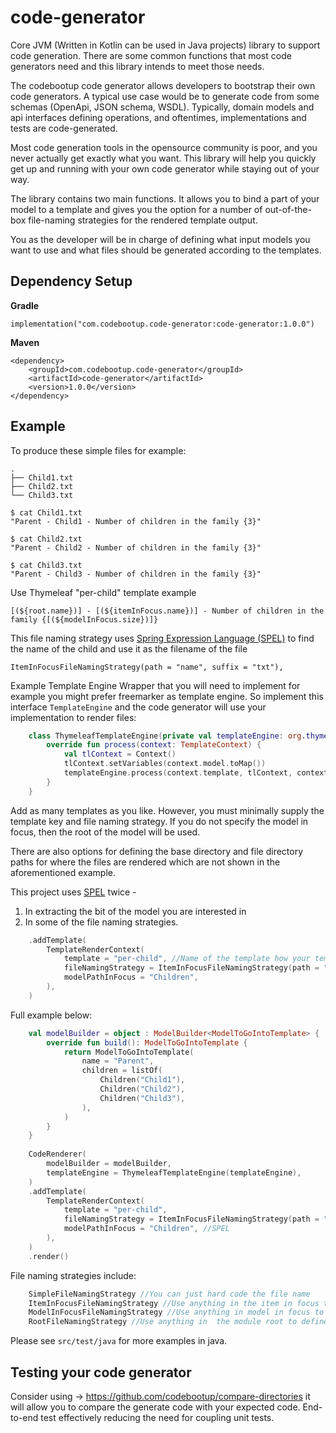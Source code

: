 # code-generator
Core JVM (Written in Kotlin can be used in Java projects) library to support code generation.  There are some common 
functions that most code generators need and this library intends to meet those needs.

The codebootup code generator allows developers to bootstrap their own code generators.  A typical use case 
would be to generate code from some schemas (OpenApi, JSON schema, WSDL).  Typically, domain models and api 
interfaces defining operations, and oftentimes, implementations and tests are code-generated.

Most code generation tools in the opensource community is poor, and you never actually get exactly what you want.
This library will help you quickly get up and running with your own code generator while staying out of your way.

The library contains two main functions. It allows you to bind a part of your model to a template and gives you the 
option for a number of out-of-the-box file-naming strategies for the rendered template output.

You as the developer will be in charge of defining what input models you want to use and what files should be generated 
according to the templates.

## Dependency Setup
**Gradle**
```
implementation("com.codebootup.code-generator:code-generator:1.0.0")
```
**Maven**
```
<dependency>
    <groupId>com.codebootup.code-generator</groupId>
    <artifactId>code-generator</artifactId>
    <version>1.0.0</version>    
</dependency>
```
## Example
To produce these simple files for example:
```
.
├── Child1.txt
├── Child2.txt
└── Child3.txt
```
```shell
$ cat Child1.txt 
"Parent - Child1 - Number of children in the family {3}"

$ cat Child2.txt
"Parent - Child2 - Number of children in the family {3}" 

$ cat Child3.txt
"Parent - Child3 - Number of children in the family {3}"
```
Use Thymeleaf "per-child" template example
```
[(${root.name})] - [(${itemInFocus.name})] - Number of children in the family {[(${modelInFocus.size})]}
```
This file naming strategy uses [Spring Expression Language (SPEL)](https://docs.spring.io/spring-framework/docs/3.2.x/spring-framework-reference/html/expressions.html) to find the name of the child and use it as the filename of the file 
```
ItemInFocusFileNamingStrategy(path = "name", suffix = "txt"),
```

Example Template Engine Wrapper that you will need to implement for example you might prefer freemarker as template engine. So implement this interface ```TemplateEngine``` and the code generator will use your implementation to render files:
```kotlin
    class ThymeleafTemplateEngine(private val templateEngine: org.thymeleaf.TemplateEngine) : TemplateEngine {
        override fun process(context: TemplateContext) {
            val tlContext = Context()
            tlContext.setVariables(context.model.toMap())
            templateEngine.process(context.template, tlContext, context.writerBuilder.build())
        }
    }
```
Add as many templates as you like. However, you must minimally supply the template key and file naming strategy. If you do not specify the model in focus, then the root of the model will be used. 

There are also options for defining the base directory and file directory paths for where the files are rendered which are not shown in the aforementioned example. 

This project uses [SPEL](https://docs.spring.io/spring-framework/docs/3.2.x/spring-framework-reference/html/expressions.html) twice - 

1. In extracting the bit of the model you are interested in
2. In some of the file naming strategies.

```kotlin
    .addTemplate(
        TemplateRenderContext(
            template = "per-child", //Name of the template how your tempalte engine looks up the template to use
            fileNamingStrategy = ItemInFocusFileNamingStrategy(path = "name", suffix = "txt"), //What to name the model
            modelPathInFocus = "Children",
        ),
    )
```
Full example below:
```kotlin
    val modelBuilder = object : ModelBuilder<ModelToGoIntoTemplate> {
        override fun build(): ModelToGoIntoTemplate {
            return ModelToGoIntoTemplate(
                name = "Parent",
                children = listOf(
                    Children("Child1"),
                    Children("Child2"),
                    Children("Child3"),
                ),
            )
        }
    }
    
    CodeRenderer(
        modelBuilder = modelBuilder,
        templateEngine = ThymeleafTemplateEngine(templateEngine), 
    )
    .addTemplate(
        TemplateRenderContext(
            template = "per-child",
            fileNamingStrategy = ItemInFocusFileNamingStrategy(path = "name", suffix = "txt"),
            modelPathInFocus = "Children", //SPEL
        ),
    )
    .render()
```
File naming strategies include:
```kotlin
    SimpleFileNamingStrategy //You can just hard code the file name
    ItemInFocusFileNamingStrategy //Use anything in the item in focus to define the file name 
    ModelInFocusFileNamingStrategy //Use anything in model in focus to define the filename 
    RootFileNamingStrategy //Use anything in  the module root to define the file name 
```

Please see ```src/test/java``` for more examples in java. 

## Testing your code generator
Consider using -> https://github.com/codebootup/compare-directories it will allow you to compare the generate code with 
your expected code.  End-to-end test effectively reducing the need for coupling unit tests.  
